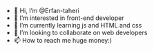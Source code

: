 - 👋 Hi, I’m @Erfan-taheri
- 👀 I’m interested in front-end developer
- 🌱 I’m currently learning js and HTML and css
- 💞️ I’m looking to collaborate on web developers
- 📫 How to reach me huge money:)

<!---
Erfan-taheri/Erfan-taheri is a ✨ special ✨ repository because its `README.md` (this file) appears on your GitHub profile.
You can click the Preview link to take a look at your changes.
--->
